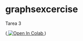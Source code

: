 # graphsexcercise
Tarea 3

(<a target="_blank" href="https://colab.research.google.com/github/JoversonRV/graphs/blob/main/GraphsPractice.ipynb">
  <img src="https://colab.research.google.com/assets/colab-badge.svg" alt="Open In Colab"/>
</a>)

